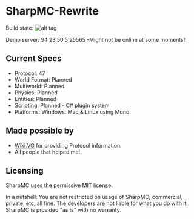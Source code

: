 # SharpMC-Rewrite
Build state:        ![alt tag](https://ci.appveyor.com/api/projects/status/qlviwrgvaeqa1u06?svg=true)

Demo server: 94.23.50.5:25565
	-Might not be online at some moments!

Current Specs
-----------------
  - Protocol: 47
  - World Format: Planned
  - Multiworld: Planned
  - Physics: Planned
  - Entities: Planned
  - Scripting: Planned - C# plugin system
  - Platforms: Windows. Mac & Linux using Mono.

Made possible by
------------------
  - <a href="http://wiki.vg/">Wiki.VG</a> for providing Protocol information.
  - All people that helped me!


Licensing
----------
SharpMC uses the permissive MIT license.

In a nutshell:
You are not restricted on usage of SharpMC; commercial, private, etc, all fine.
The developers are not liable for what you do with it.
SharpMC is provided "as is" with no warranty.

